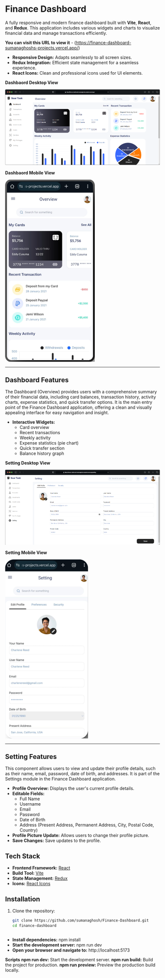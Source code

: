 # Finance Dashboard

A fully responsive and modern finance dashboard built with **Vite**, **React**, and **Redux**. This application includes various widgets and charts to visualize financial data and manage transactions efficiently.

**You can visit this URL to view it** - (https://finance-dashboard-sumanaghoshs-projects.vercel.app/)

- **Responsive Design:** Adapts seamlessly to all screen sizes.
- **Redux Integration:** Efficient state management for a seamless experience.
- **React Icons:** Clean and professional icons used for UI elements.

**Dashbaord Desktop View**

![Finance Dashboard Screenshot](./src/assets/ss/dashboard_desktop.png)

**Dashbaord Mobile View**

![Finance Dashboard Screenshot](./src/assets/ss/dashboard_mobile.png)

---

## Dashboard Features

The Dashboard (Overview) provides users with a comprehensive summary of their financial data, including card balances, transaction history, activity charts, expense statistics, and quick transfer options. It is the main entry point of the Finance Dashboard application, offering a clean and visually appealing interface for easy navigation and insight.

- **Interactive Widgets:**
  - Card overview
  - Recent transactions
  - Weekly activity
  - Expense statistics (pie chart)
  - Quick transfer section
  - Balance history graph


**Setting Desktop View**

![Finance Dashboard Screenshot](./src/assets/ss/setting_desktop.png)

**Setting Mobile View**

![Finance Dashboard Screenshot](./src/assets/ss/setting_mobile.png)

---

## Setting Features

This component allows users to view and update their profile details, such as their name, email, password, date of birth, and addresses. It is part of the Settings module in the Finance Dashboard application.

- **Profile Overview:** Displays the user's current profile details.
- **Editable Fields:**
  - Full Name
  - Username
  - Email
  - Password
  - Date of Birth
  - Address (Present Address, Permanent Address, City, Postal Code, Country)
- **Profile Picture Update:** Allows users to change their profile picture.
- **Save Changes:** Save updates to the profile.

## Tech Stack

- **Frontend Framework:** [React](https://reactjs.org/)
- **Build Tool:** [Vite](https://vitejs.dev/)
- **State Management:** [Redux](https://redux.js.org/)
- **Icons:** [React Icons](https://react-icons.github.io/react-icons/)

## Installation

1. Clone the repository:
   ```bash
   git clone https://github.com/sumanaghosh/Finance-Dashboard.git
   cd finance-dashboard
##
- **Install dependencies:** npm install
- **Start the development server:** npm run dev
- **Open your browser and navigate to:** http://localhost:5173

**Scripts**
**npm run dev:** Start the development server.
**npm run build:** Build the project for production.
**npm run preview:** Preview the production build locally.

